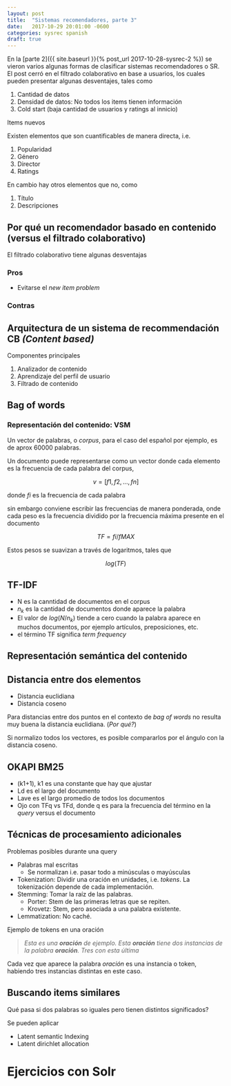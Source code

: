 ```yaml
---
layout: post
title:  "Sistemas recomendadores, parte 3"
date:   2017-10-29 20:01:00 -0600
categories: sysrec spanish
draft: true
---
```

<!-- entry 3, clase 25.10 -->


En la [parte 2]({{ site.baseurl }}{% post_url 2017-10-28-sysrec-2 %}) se vieron varios algunas formas de clasificar sistemas recomendadores o SR. El post cerró en el filtrado colaborativo en base a usuarios, los cuales pueden presentar algunas desventajes, tales como

1.  Cantidad de datos
1.  Densidad de datos: No todos los items tienen información
1.  Cold start (baja cantidad de usuarios y ratings al innicio)

Items nuevos

Existen elementos que son cuantificables de manera directa, i.e.

1. Popularidad
1. Género
1. Director
1. Ratings

En cambio hay otros elementos que no, como

1. Título
1. Descripciones

## Por qué un recomendador basado en contenido (versus el filtrado colaborativo)

El filtrado colaborativo tiene algunas desventajas

### Pros

*  Evitarse el _new item problem_

### Contras
<!-- falta info aqui -->

## Arquitectura de un sistema de recommendación CB _(Content based)_

<!-- slide 4/25 -->
Componentes principales

1.  Analizador de contenido
1.  Aprendizaje del perfil de usuario
1.  Filtrado de contenido

## Bag of words
### Representación del contenido: VSM

<!-- slide 6 -->
<!-- Aquí aparece una tabla -->

Un vector de palabras, o *corpus*, para el caso del español por ejemplo, es de aprox $60000$ palabras. 

Un documento puede representarse como un vector donde cada elemento es la frecuencia de cada palabra del corpus, 

$$ v = [f1,f2,...,fn] $$

donde $fi$ es la frecuencia de cada palabra

<!-- TODO: cambiar notaciones  -->

sin embargo conviene escribir las frecuencias de manera ponderada, onde cada peso es la frecuencia dividido por la frecuencia máxima presente en el documento

<!--  slide 9 -->

$$ TF = fi/fMAX $$

Estos pesos se suavizan a través de logaritmos, tales que 

$$ log(TF) $$

<!-- slide 8 -->


## TF-IDF

*  N es la canntidad de documentos en el corpus
*  $n_k$ es la cantidad de documentos donde aparece la palabra
*  El valor de $log(N/n_k)$ tiende a cero cuando la palabra aparece en muchos documentos, por ejemplo artículos, preposiciones, etc.
*  el término TF significa *term frequency* 

## Representación semántica del contenido

## Distancia entre dos elementos

*  Distancia euclidiana
*  Distancia coseno

Para distancias entre dos puntos en el contexto de *bag of words* no resulta muy buena la distancia euclidiana. (*Por qué?*)

Si normalizo todos los vectores, es posible compararlos por el 
ángulo con la distancia coseno.

## OKAPI BM25
<!-- Slide 14 -->

* (k1+1), k1 es una constante que hay que ajustar
* Ld es el largo del documento
* Lave es el largo promedio de todos los documentos
* Ojo con TFq vs TFd, donde q es para la frecuencia del término en la *query* versus el documento

## Técnicas de procesamiento adicionales

Problemas posibles durante una query

* Palabras mal escritas
    * Se normalizan i.e. pasar todo a minúsculas o mayúsculas
* Tokenization: Dividir una oración en unidades, i.e. *tokens*. La tokenización depende de cada implementación.
* Stemming: Tomar la raíz de las palabras. 
    * Porter: Stem de las primeras letras que se repiten.
    * Krovetz: Stem, pero asociada a una palabra existente.
* Lemmatization: No caché.

Ejemplo de tokens en una oración


>*Esta es una __oración__ de ejemplo. Esta __oración__ tiene dos instancias de la palabra __oración__. Tres con esta última*

Cada vez que aparece la palabra *oración* es una instancia o token, habiendo tres instancias distintas en este caso.

## Buscando items similares

Qué pasa si dos palabras so iguales pero tienen distintos significados? 

Se pueden aplicar 
*  Latent semantic Indexing
*  Latent dirichlet allocation

# Ejercicios con Solr


<!-- slide 16 -->
